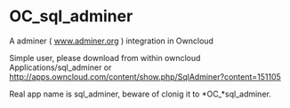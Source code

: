 OC_sql_adminer
==============

A adminer ( www.adminer.org ) integration in Owncloud

Simple user, please download from within owncloud Applications/sql_adminer or http://apps.owncloud.com/content/show.php/SqlAdminer?content=151105

Real app name is sql_adminer, beware of clonig it to *OC_*sql_adminer.

